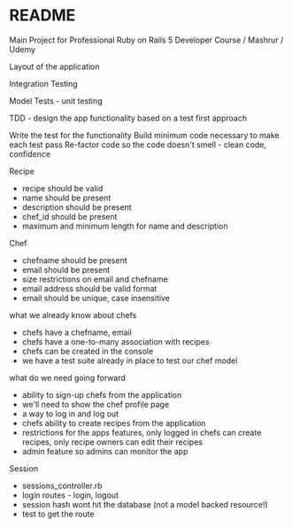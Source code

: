 # README

Main Project for Professional Ruby on Rails 5 Developer Course / Mashrur / Udemy

Layout of the application

Integration Testing

Model Tests - unit testing

TDD - design the app functionality based on a test first approach

  Write the test for the functionality
  Build minimum code necessary to make each test pass
  Re-factor code so the code doesn't smell - clean code, confidence
  
Recipe
- recipe should be valid
- name should be present
- description should be present
- chef_id should be present
- maximum and minimum length for name and description

Chef
- chefname should be present
- email should be present
- size restrictions on email and chefname
- email address should be valid format
- email should be unique, case insensitive

what we already know about chefs
- chefs have a chefname, email
- chefs have a one-to-many association with recipes
- chefs can be created in the console
- we have a test suite already in place to test our chef model

what do we need going forward
- ability to sign-up chefs from the application
- we'll need to show the chef profile page
- a way to log in and log out
- chefs ability to create recipes from the application
- restrictions for the apps features, only logged in chefs can create recipes, only recipe owners can edit their recipes
- admin feature so admins can monitor the app

Session
- sessions_controller.rb
- login routes - login, logout
- session hash wont hit the database (not a model backed resource!)
- test to get the route